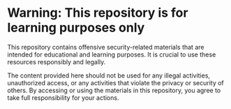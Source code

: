 # Warning: This repository is for learning purposes only

This repository contains offensive security-related materials that are intended for educational and learning purposes. It is crucial to use these resources responsibly and legally.

The content provided here should not be used for any illegal activities, unauthorized access, or any activities that violate the privacy or security of others. By accessing or using the materials in this repository, you agree to take full responsibility for your actions.

